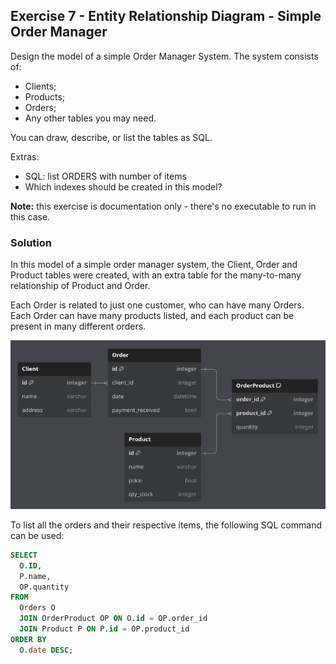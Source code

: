 ## Exercise 7 - Entity Relationship Diagram - Simple Order Manager

Design the model of a simple Order Manager System. The system consists of:
 
- Clients;
- Products;
- Orders;
- Any other tables you may need.

You can draw, describe, or list the tables as SQL.

Extras:
- SQL: list ORDERS with number of items
- Which indexes should be created in this model?

**Note:** this exercise is documentation only - there's no executable to run in this case.

### Solution

In this model of a simple order manager system, the Client, Order and Product tables were created, with an extra table for the many-to-many relationship of Product and Order.

Each Order is related to just one customer, who can have many Orders. Each Order can have many products listed, and each product can be present in many different orders.

![diagram](diagram.png)

To list all the orders and their respective items, the following SQL command can be used:

```sql
SELECT 
  O.ID, 
  P.name, 
  OP.quantity 
FROM 
  Orders O 
  JOIN OrderProduct OP ON O.id = OP.order_id 
  JOIN Product P ON P.id = OP.product_id 
ORDER BY 
  O.date DESC;
```